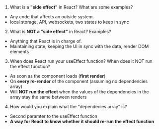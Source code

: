 1. What is a **"side effect"** in React? What are some examples?
- Any code that affects an outside system.
- local storage, API, websockets, two states to keep in sync


2. What is **NOT a "side effect"** in React? Examples?
- Anything that React is in charge of.
- Maintaining state, keeping the UI in sync with the data, 
  render DOM elements


3. When does React run your useEffect function? When does it NOT run
   the effect function?
- As soon as the component loads (**first render**)
- On **every re-render** of the component (assuming no dependencies array)
- Will **NOT run the effect** when the values of the dependencies in the
  array stay the same between renders


4. How would you explain what the "dependecies array" is?
- Second paramter to the useEffect function
- **A way for React to know whether it should re-run the effect function**